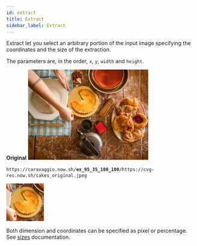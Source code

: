 ```yaml
---
id: extract
title: Extract
sidebar_label: Extract
---
```


Extract let you select an arbitrary portion of the input image specifying the coordinates and the size of the extraction.

The parameters are, in the order, `x`, `y`, `width` and `height`.

**Original**
![A kitchen, somebody prepares a cake](assets/example/cakes_original.jpeg)

<pre><code class="hljs css html" data-preview data-previewimage="https://cvg-res.now.sh/cakes_original.jpeg">https://caravaggio.now.sh/<strong>ex_95_35_100_100</strong>/https://cvg-res.now.sh/cakes_original.jpeg</code></pre>

![Same kitchen, only the cake is shown](assets/example/cakes_extracted.jpeg)

Both dimension and coordinates can be specified as pixel or percentage. See [sizes](resize.html#sizes) documentation.
